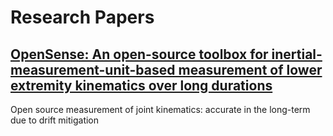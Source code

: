 Research Papers 
===============

## [OpenSense: An open-source toolbox for inertial-measurement-unit-based measurement of lower extremity kinematics over long durations](https://jneuroengrehab.biomedcentral.com/articles/10.1186/s12984-022-01001-x#Fun)
Open source measurement of joint kinematics: accurate in the long-term due to drift mitigation 